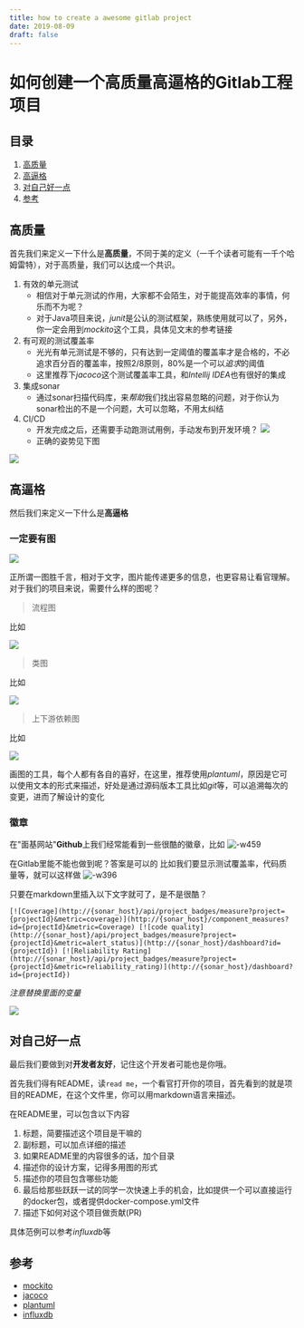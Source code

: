```yaml
---
title: how to create a awesome gitlab project
date: 2019-08-09
draft: false
---
```


# 如何创建一个高质量高逼格的Gitlab工程项目

## 目录
1. [高质量](#高质量)
2. [高逼格](#高逼格)
3. [对自己好一点](#对自己好一点)
4. [参考](#参考)

## 高质量

首先我们来定义一下什么是**高质量**，不同于美的定义（一千个读者可能有一千个哈姆雷特），对于高质量，我们可以达成一个共识。

1. 有效的单元测试
    - 相信对于单元测试的作用，大家都不会陌生，对于能提高效率的事情，何乐而不为呢？
    - 对于Java项目来说，*junit*是公认的测试框架，熟练使用就可以了，另外，你一定会用到*mockito*这个工具，具体见文末的参考链接
2. 有可观的测试覆盖率
    - 光光有单元测试是不够的，只有达到一定阈值的覆盖率才是合格的，不必追求百分百的覆盖率，按照2/8原则，80%是一个可以*追求*的阈值
    - 这里推荐下*jacoco*这个测试覆盖率工具，和*Intellij IDEA*也有很好的集成
3. 集成sonar
    - 通过sonar扫描代码库，来*帮助*我们找出容易忽略的问题，对于你认为sonar检出的不是一个问题，大可以忽略，不用太纠结
4. CI/CD
    - 开发完成之后，还需要手动跑测试用例，手动发布到开发环境？
    ![](https://i.loli.net/2019/08/10/ldesfpaEoPk1g7t.jpg)
    - 正确的姿势见下图


![](https://www.plantuml.com/plantuml/svg/YzQALT2rKt3EJqbroSzBvO8n57HJyilpW3AXUPab8Qd59LOAB_RFVBAZuTdQfK_dxtesPysJ7LrFvwnukgVXQV_4PtDsWRWRDZxjN_zazzAdwtgUTKpWWca5MH1GMfmHak-UMPAJc6IbyBHtwjFMvcTRkr-id_goOTQB_UrF9_IztzDJ05JrPFVYvmiQdtPiUB9xyjDTaxcGTS9TvPbNaffUb5YIQgK0KV-iVyAJNKk0kjB12Y76lMXVzRHhnOlj4r_ERWCw268V5rmlt3INr8AS_4eh1MHboCw2cFEoUSNplPk0La0KFEzR_tHHCnS0)

## 高逼格

然后我们来定义一下什么是**高逼格**

### 一定要有图

![](http://files.blogcn.com/wp06/M00/03/F8/wKgKDVGKXNIAAAAAAAUg2nA4CdE500.jpg)

正所谓一图胜千言，相对于文字，图片能传递更多的信息，也更容易让看官理解。
对于我们的项目来说，需要什么样的图呢？

> 流程图

比如


![](https://www.plantuml.com/plantuml/svg/NP3DIiD058Ntzodc1Ve2Bdm3Low3YqadgI7DZqbBTAVGeek41cfK2WR4dxfA5Q58Q_1bCZFDobTmaac2k1dkFNE-UowNu15MiQ-XWxF3ao72Fh90CR5kOjHtR5lhZnplg99DqJO_iWU52FQVomN5iFNX-9IeTM-0Cl2mZcq93Heem9vsx8nzhLP908gboJrgmL81BDJRbw7LWth42UnA0REhNMbomUqa0-sXyZwbMSfkrxlb8qjZTXNpxPob4nhUiEIDHTdFLqZpX4wVsrN1w0OCn81cu_8oBASHpxFM9ccsYUd5Whud_6dp9va4WgIprUuXv8i9dRqKd-Ty6Gah-qZOtKh28bGKnNOEmj-YbYhG8l_crw_j6IfC0ZBd5m00)


> 类图

比如


![](https://www.plantuml.com/plantuml/svg/ZLJBRfn04Bpp5NCaKlOBREt5aQKajcpPwmzec0QFCmyqtQnjHVdtD0C6Xjt3Sc5KNTKr_O3Q0f6w2PvwXr7zBVuLXV6CiO4QrNFzYWuU8LAAANb6I7K3LZvpDBvLHx0zVhiQj7NAjzOzOMk8u-UaFmQZLKmOnZ8pI3cZv5byfaYBF9vAkPke6zj_73wxpFCcE1Ty9ZEki-ZGCsqhcLMt5fZHexvSkBH7skQnvX3NjNKOIOgRIbEKNkkB_lJ3zNMrg5TswvIpuZ46X_oAFLsk-GtD7xYSVe3AelZKIBIfPmJBxNnrRr7_2bKsrzuBab6VuFq7CDmYY-OhyPqqw3fPxbKpH2R9qjg7fY7aU_3GpYeRPDTaNaWyXijfLv8tmH4NUF7NLPvhrOcjoMP_lpP-N78jLLH0UBK67GBrCQKRyNlehiVOzucpLmmjdKOVgZUPWjHlqEefVZTKoCPD9WSvlNZ3CWEi3PdWKs6RMUtwRhS_-ycTC2qslE6US7OwlFkTiEOzAURVWw0vlSWsOPJkyxwUf-HhSPwpiVeF)

> 上下游依赖图

比如


![](https://www.plantuml.com/plantuml/svg/VSin2e0m343HlQS8EFS2KWgjgvUeDCQ2f9B6-wiK5mVNp_jSCq80vzeXXSakjQhtCCo5DetxYOOV4R-Yv-blD2Q0zRSPGILnMr4W9qqznpiBKccAOk8B2RMR2m00)

画图的工具，每个人都有各自的喜好，在这里，推荐使用*plantuml*，原因是它可以使用文本的形式来描述，好处是通过源码版本工具比如*git*等，可以追溯每次的变更，进而了解设计的变化


### 徽章

在"面基网站"**Github**上我们经常能看到一些很酷的徽章，比如
![-w459](https://i.loli.net/2019/08/09/vDlzS2s4XrbqiU9.jpg)

在Gitlab里能不能也做到呢？答案是可以的
比如我们要显示测试覆盖率，代码质量等，就可以这样做
![-w396](https://i.loli.net/2019/08/09/qYjIzKiOdQ2Nca9.jpg)

只要在markdown里插入以下文字就可了，是不是很酷？

```
[![Coverage](http://{sonar_host}/api/project_badges/measure?project={projectId}&metric=coverage)](http://{sonar_host}/component_measures?id={projectId}&metric=Coverage) [![code quality](http://{sonar_host}/api/project_badges/measure?project={projectId}&metric=alert_status)](http://{sonar_host}/dashboard?id={projectId}) [![Reliability Rating](http://{sonar_host}/api/project_badges/measure?project={projectId}&metric=reliability_rating)](http://{sonar_host}/dashboard?id={projectId})
```
*注意替换里面的变量*

![](https://i.loli.net/2019/08/10/7jUJ8PgkQdSvYl1.jpg)

## 对自己好一点

最后我们要做到对**开发者友好**，记住这个开发者可能也是你哦。

首先我们得有README，读`read me`，一个看官打开你的项目，首先看到的就是项目的README，在这个文件里，你可以用markdown语言来描述。

在README里，可以包含以下内容

1. 标题，简要描述这个项目是干嘛的
2. 副标题，可以加点详细的描述
3. 如果README里的内容很多的话，加个目录
4. 描述你的设计方案，记得多用图的形式
5. 描述你的项目包含哪些功能
6. 最后给那些跃跃一试的同学一次快速上手的机会，比如提供一个可以直接运行的docker包，或者提供docker-compose.yml文件
7. 描述下如何对这个项目做贡献(PR)

具体范例可以参考*influxdb*等

## 参考

- [mockito](https://site.mockito.org/)
- [jacoco](https://www.eclemma.org/jacoco/)
- [plantuml](http://plantuml.com/zh/)
- [influxdb](https://github.com/influxdata/influxdb)